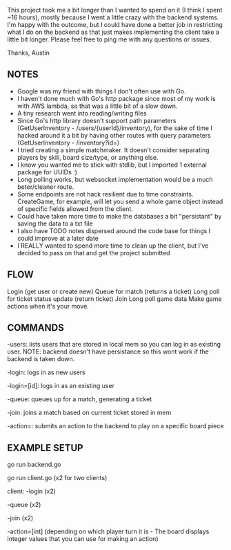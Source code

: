 This project took me a bit longer than I wanted to spend on it (I think I spent ~16 hours), mostly because I went a little crazy with the backend systems. I'm happy with the outcome, but I could have done a better job in restricting what I do on the backend as that just makes implementing the client take a little bit longer. Please feel free to ping me with any questions or issues.

Thanks,
Austin

NOTES
-----------------------------------------------------------------------
- Google was my friend with things I don't often use with Go.
- I haven't done much with Go's http package since most of my work is with AWS lambda, so that was a little bit of a slow down.
- A tiny research went into reading/writing files
- Since Go's http library doesn't support path parameters (GetUserInventory - /users/{userId}/inventory), for the sake of time I hacked around it a bit by having other routes with query parameters (GetUserInventory - /inventory?id=<userId>)
- I tried creating a simple matchmaker. It doesn't consider separating players by skill, board size/type, or anything else.
- I know you wanted me to stick with stdlib, but I imported 1 external package for UUIDs :)
- Long polling works, but websocket implementation would be a much beter/cleaner route.
- Some endpoints are not hack resilient due to time constraints. CreateGame, for example, will let you send a whole game object instead of specific fields allowed from the client.
- Could have taken more time to make the databases a bit "persistant" by saving the data to a txt file
- I also have TODO notes dispersed around the code base for things I could improve at a later date
- I REALLY wanted to spend more time to clean up the client, but I've decided to pass on that and get the project submitted


FLOW
-----------------------------------------------------------------------
Login (get user or create new)
Queue for match (returns a ticket)
Long poll for ticket status update (return ticket)
Join
Long poll game data
Make game actions when it's your move.

COMMANDS
-----------------------------------------------------------------------
-users: lists users that are stored in local mem so you can log in as existing user. NOTE: backend doesn't have persistance so this wont work if the backend is taken down.

-login: logs in as new users

-login=[id]: logs in as an existing user

-queue: queues up for a match, generating a ticket

-join: joins a match based on current ticket stored in mem

-action=<boardIntVal>: submits an action to the backend to play on a specific board piece


EXAMPLE SETUP
-----------------------------------------------------------------------
go run backend.go

go run client.go (x2 for two clients)

client:
-login (x2)

-queue (x2)

-join (x2)

-action=[int] (depending on which player turn it is - The board displays integer values that you can use for making an action)